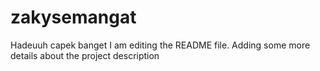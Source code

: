 # zakysemangat
Hadeuuh capek banget
I am editing the README file. Adding some more details about the project description


